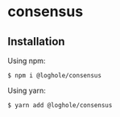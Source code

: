 # consensus

## Installation

Using npm:

```
$ npm i @loghole/consensus
```

Using yarn:

```
$ yarn add @loghole/consensus
```
